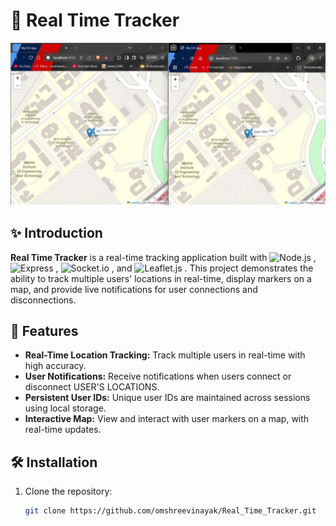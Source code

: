# 📍 Real Time Tracker

![RealTimeLocator Thumbnail](public/images/thumbnail.jpg)

## ✨ Introduction

**Real Time Tracker** is a real-time tracking application built with <img src="https://img.shields.io/badge/Node.js-339933?style=for-the-badge&logo=node.js&logoColor=white&border-radius=20px" alt="Node.js" /> , <img src="https://img.shields.io/badge/Express-000000?style=for-the-badge&logo=express&logoColor=white&border-radius=20px" alt="Express" /> , <img src="https://img.shields.io/badge/Socket.io-010101?style=for-the-badge&logo=socket.io&logoColor=white&border-radius=20px" alt="Socket.io" /> , and <img src="https://img.shields.io/badge/Leaflet.js-199900?style=for-the-badge&logo=leaflet&logoColor=white&border-radius=20px" alt="Leaflet.js" /> . This project demonstrates the ability to track multiple users' locations in real-time, display markers on a map, and provide live notifications for user connections and disconnections.

## 🚀 Features

- **Real-Time Location Tracking:** Track multiple users in real-time with high accuracy.
- **User Notifications:** Receive notifications when users connect or disconnect USER'S LOCATIONS.
- **Persistent User IDs:** Unique user IDs are maintained across sessions using local storage.
- **Interactive Map:** View and interact with user markers on a map, with real-time updates.

## 🛠️ Installation

1. Clone the repository:
   ```sh
   git clone https://github.com/omshreevinayak/Real_Time_Tracker.git
